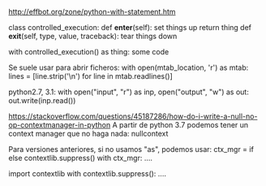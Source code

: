http://effbot.org/zone/python-with-statement.htm

class controlled_execution:
    def __enter__(self):
        set things up
        return thing
    def __exit__(self, type, value, traceback):
        tear things down

with controlled_execution() as thing:
     some code


Se suele usar para abrir ficheros:
with open(mtab_location, 'r') as mtab:
    lines = [line.strip('\n') for line in mtab.readlines()]

python2.7, 3.1:
with open("input", "r") as inp, open("output", "w") as out:
    out.write(inp.read())


https://stackoverflow.com/questions/45187286/how-do-i-write-a-null-no-op-contextmanager-in-python
A partir de python 3.7 podemos tener un context manager que no haga nada: nullcontext

Para versiones anteriores, si no usamos "as", podemos usar:
ctx_mgr = <meaningfulContextManager> if <condition> else contextlib.suppress()
with ctx_mgr:
    ....

import contextlib
with contextlib.suppress():
    ....
